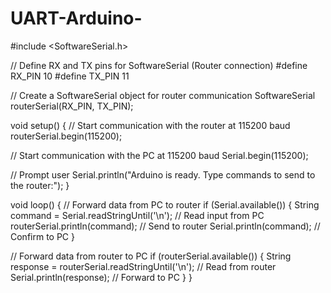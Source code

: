 # UART-Arduino-

#include <SoftwareSerial.h>

// Define RX and TX pins for SoftwareSerial (Router connection)
#define RX_PIN 10
#define TX_PIN 11

// Create a SoftwareSerial object for router communication
SoftwareSerial routerSerial(RX_PIN, TX_PIN);

void setup() {
  // Start communication with the router at 115200 baud
  routerSerial.begin(115200);

  // Start communication with the PC at 115200 baud
  Serial.begin(115200);

  // Prompt user
  Serial.println("Arduino is ready. Type commands to send to the router:");
}

void loop() {
  // Forward data from PC to router
  if (Serial.available()) {
    String command = Serial.readStringUntil('\n'); // Read input from PC
    routerSerial.println(command);                // Send to router
    Serial.println(command); // Confirm to PC
  }

  // Forward data from router to PC
  if (routerSerial.available()) {
    String response = routerSerial.readStringUntil('\n'); // Read from router
    Serial.println(response);       // Forward to PC
  }
}
